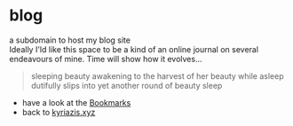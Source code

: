 # blog
a subdomain to host my blog site<br>
Ideally I'ld like this space to be a kind of an online journal on several endeavours of mine. Time will show how it evolves...

>sleeping beauty awakening
>to the harvest of her beauty while asleep
>dutifully slips into
>yet another round of beauty sleep

- have a look at the [Bookmarks]
- back to [kyriazis.xyz]

[Bookmarks]: <https://bookmarks.kyriazis.xyz>
[kyriazis.xyz]: <https://kyriazis.xyz>

